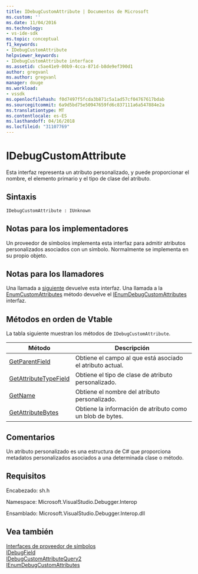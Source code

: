 ```yaml
---
title: IDebugCustomAttribute | Documentos de Microsoft
ms.custom: ''
ms.date: 11/04/2016
ms.technology:
- vs-ide-sdk
ms.topic: conceptual
f1_keywords:
- IDebugCustomAttribute
helpviewer_keywords:
- IDebugCustomAttribute interface
ms.assetid: c5ae41e9-00b9-4cca-871d-b8de9ef390d1
author: gregvanl
ms.author: gregvanl
manager: douge
ms.workload:
- vssdk
ms.openlocfilehash: f0d7497f5fcda3b871c5a1ad57cf04767617bdab
ms.sourcegitcommit: 6a9d5bd75e50947659fd6c837111a6a547884e2a
ms.translationtype: MT
ms.contentlocale: es-ES
ms.lasthandoff: 04/16/2018
ms.locfileid: "31107769"
---
```

# <a name="idebugcustomattribute"></a>IDebugCustomAttribute
Esta interfaz representa un atributo personalizado, y puede proporcionar el nombre, el elemento primario y el tipo de clase del atributo.  
  
## <a name="syntax"></a>Sintaxis  
  
```  
IDebugCustomAttribute : IUnknown  
```  
  
## <a name="notes-for-implementers"></a>Notas para los implementadores  
 Un proveedor de símbolos implementa esta interfaz para admitir atributos personalizados asociados con un símbolo. Normalmente se implementa en su propio objeto.  
  
## <a name="notes-for-callers"></a>Notas para los llamadores  
 Una llamada a [siguiente](../../../extensibility/debugger/reference/ienumdebugcustomattributes-next.md) devuelve esta interfaz. Una llamada a la [EnumCustomAttributes](../../../extensibility/debugger/reference/idebugcustomattributequery2-enumcustomattributes.md) método devuelve el [IEnumDebugCustomAttributes](../../../extensibility/debugger/reference/ienumdebugcustomattributes.md) interfaz.  
  
## <a name="methods-in-vtable-order"></a>Métodos en orden de Vtable  
 La tabla siguiente muestran los métodos de `IDebugCustomAttribute`.  
  
|Método|Descripción|  
|------------|-----------------|  
|[GetParentField](../../../extensibility/debugger/reference/idebugcustomattribute-getparentfield.md)|Obtiene el campo al que está asociado el atributo actual.|  
|[GetAttributeTypeField](../../../extensibility/debugger/reference/idebugcustomattribute-getattributetypefield.md)|Obtiene el tipo de clase de atributo personalizado.|  
|[GetName](../../../extensibility/debugger/reference/idebugcustomattribute-getname.md)|Obtiene el nombre del atributo personalizado.|  
|[GetAttributeBytes](../../../extensibility/debugger/reference/idebugcustomattribute-getattributebytes.md)|Obtiene la información de atributo como un blob de bytes.|  
  
## <a name="remarks"></a>Comentarios  
 Un atributo personalizado es una estructura de C# que proporciona metadatos personalizados asociados a una determinada clase o método.  
  
## <a name="requirements"></a>Requisitos  
 Encabezado: sh.h  
  
 Namespace: Microsoft.VisualStudio.Debugger.Interop  
  
 Ensamblado: Microsoft.VisualStudio.Debugger.Interop.dll  
  
## <a name="see-also"></a>Vea también  
 [Interfaces de proveedor de símbolos](../../../extensibility/debugger/reference/symbol-provider-interfaces.md)   
 [IDebugField](../../../extensibility/debugger/reference/idebugfield.md)   
 [IDebugCustomAttributeQuery2](../../../extensibility/debugger/reference/idebugcustomattributequery2.md)   
 [IEnumDebugCustomAttributes](../../../extensibility/debugger/reference/ienumdebugcustomattributes.md)